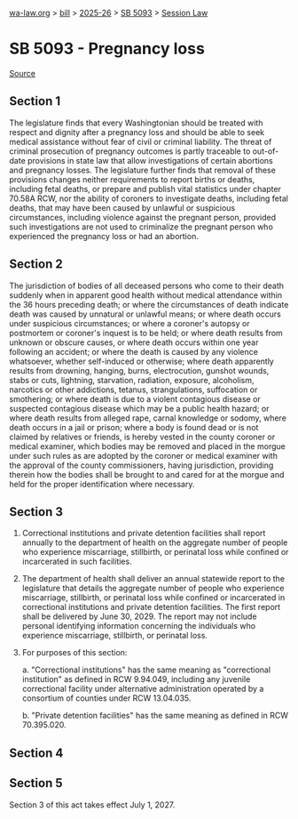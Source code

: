 [wa-law.org](/) > [bill](/bill/) > [2025-26](/bill/2025-26/) > [SB 5093](/bill/2025-26/sb/5093/) > [Session Law](/bill/2025-26/sb/5093/S.SL/)

# SB 5093 - Pregnancy loss

[Source](http://lawfilesext.leg.wa.gov/biennium/2025-26/Pdf/Bills/Session%20Laws/Senate/5093-S.SL.pdf)

## Section 1
The legislature finds that every Washingtonian should be treated with respect and dignity after a pregnancy loss and should be able to seek medical assistance without fear of civil or criminal liability. The threat of criminal prosecution of pregnancy outcomes is partly traceable to out-of-date provisions in state law that allow investigations of certain abortions and pregnancy losses. The legislature further finds that removal of these provisions changes neither requirements to report births or deaths, including fetal deaths, or prepare and publish vital statistics under chapter 70.58A RCW, nor the ability of coroners to investigate deaths, including fetal deaths, that may have been caused by unlawful or suspicious circumstances, including violence against the pregnant person, provided such investigations are not used to criminalize the pregnant person who experienced the pregnancy loss or had an abortion.

## Section 2
The jurisdiction of bodies of all deceased persons who come to their death suddenly when in apparent good health without medical attendance within the 36 hours preceding death; or where the circumstances of death indicate death was caused by unnatural or unlawful means; or where death occurs under suspicious circumstances; or where a coroner's autopsy or postmortem or coroner's inquest is to be held; or where death results from unknown or obscure causes, or where death occurs within one year following an accident; or where the death is caused by any violence whatsoever,  whether self-induced or otherwise; where death apparently results from drowning, hanging, burns, electrocution, gunshot wounds, stabs or cuts, lightning, starvation, radiation, exposure, alcoholism, narcotics or other addictions, tetanus, strangulations, suffocation or smothering;  or where death is due to a violent contagious disease or suspected contagious disease which may be a public health hazard; or where death results from alleged rape, carnal knowledge or sodomy, where death occurs in a jail or prison; where a body is found dead or is not claimed by relatives or friends, is hereby vested in the county coroner or medical examiner, which bodies may be removed and placed in the morgue under such rules as are adopted by the coroner or medical examiner with the approval of the county commissioners, having jurisdiction, providing therein how the bodies shall be brought to and cared for at the morgue and held for the proper identification where necessary.

## Section 3
1. Correctional institutions and private detention facilities shall report annually to the department of health on the aggregate number of people who experience miscarriage, stillbirth, or perinatal loss while confined or incarcerated in such facilities.

2. The department of health shall deliver an annual statewide report to the legislature that details the aggregate number of people who experience miscarriage, stillbirth, or perinatal loss while confined or incarcerated in correctional institutions and private detention facilities. The first report shall be delivered by June 30, 2029. The report may not include personal identifying information concerning the individuals who experience miscarriage, stillbirth, or perinatal loss.

3. For purposes of this section:

    a. "Correctional institutions" has the same meaning as "correctional institution" as defined in RCW 9.94.049, including any juvenile correctional facility under alternative administration operated by a consortium of counties under RCW 13.04.035.

    b. "Private detention facilities" has the same meaning as defined in RCW 70.395.020.

## Section 4
## Section 5
Section 3 of this act takes effect July 1, 2027.
